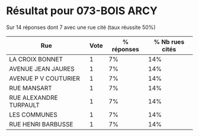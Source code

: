 # Résultat pour 073-BOIS ARCY

Sur 14 réponses dont 7 avec une rue cité (taux réussite 50%)

| Rue | Vote | % réponses | % Nb rues cités|
|-----|------|------------|----------------|
| LA CROIX BONNET | 1 | 7% | 14%|
| AVENUE JEAN JAURES | 1 | 7% | 14%|
| AVENUE P V COUTURIER | 1 | 7% | 14%|
| RUE MANSART | 1 | 7% | 14%|
| RUE ALEXANDRE TURPAULT | 1 | 7% | 14%|
| LES COMMUNES | 1 | 7% | 14%|
| RUE HENRI BARBUSSE | 1 | 7% | 14%|
